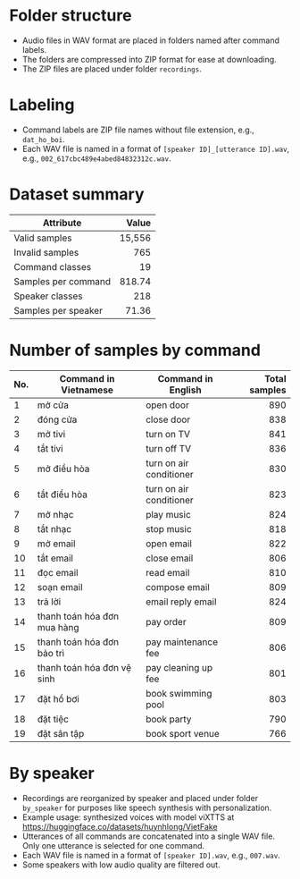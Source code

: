 # Folder structure
 - Audio files in WAV format are placed in folders named after command labels.
 - The folders are compressed into ZIP format for ease at downloading.
 - The ZIP files are placed under folder `recordings`.
# Labeling
- Command labels are ZIP file names without file extension, e.g., `dat_ho_boi`.
- Each WAV file is named in a format of `[speaker ID]_[utterance ID].wav`, e.g., `002_617cbc489e4abed84832312c.wav`.

# Dataset summary
| **Attribute**       | **Value** |
|---------------------|----------:|
| Valid samples       |    15,556 |
| Invalid samples     |       765 |
| Command classes     |        19 |
| Samples per command |    818.74 |
| Speaker classes     |       218 |
| Samples per speaker |     71.36 |

# Number of samples by command
| **No.** | **Command in Vietnamese** | **Command in English** | **Total samples** |
|----|----|----|----:|
| 1 | mở cửa | open door | 890 |
| 2 | đóng cửa | close door | 838 |
| 3 | mở tivi | turn on TV | 841 |
| 4 | tắt tivi | turn off TV| 836 |
| 5 | mở điều hòa | turn on air conditioner | 830|
| 6 | tắt điều hòa | turn on air conditioner | 823 |
| 7 | mở nhạc | play music | 824 |
| 8 | tắt nhạc | stop music | 818 |
| 9 | mở email | open email | 822 |
| 10 | tắt email | close email | 806 |
| 11 | đọc email | read email | 810 |
| 12 | soạn email | compose email | 809 |
| 13 | trả lời | email reply email | 824 |
| 14 | thanh toán hóa đơn mua hàng | pay order | 809 |
| 15 | thanh toán hóa đơn bảo trì | pay maintenance fee | 806 |
| 16 | thanh toán hóa đơn vệ sinh | pay cleaning up fee | 801 |
| 17 | đặt hồ bơi | book swimming pool | 803 |
| 18 | đặt tiệc | book party | 790 |
| 19 | đặt sân tập | book sport venue | 766 |

# By speaker
- Recordings are reorganized by speaker and placed under folder `by_speaker` for purposes like speech synthesis with personalization. 
- Example usage: synthesized voices with model viXTTS at https://huggingface.co/datasets/huynhlong/VietFake
- Utterances of all commands are concatenated into a single WAV file. Only one utterance is selected for one command.
- Each WAV file is named in a format of `[speaker ID].wav`, e.g., `007.wav`.
- Some speakers with low audio quality are filtered out.